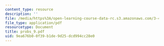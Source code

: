 ```yaml
---
content_type: resource
description: ''
file: /media/https%3A/open-learning-course-data-rc.s3.amazonaws.com/3-45-magnetic-materials-spring-2004/9ea676b00f39b1de9d25dcd994cc28e0_probs_9.pdf
file_type: application/pdf
resourcetype: Document
title: probs_9.pdf
uid: 9ea676b0-0f39-b1de-9d25-dcd994cc28e0
---
```

